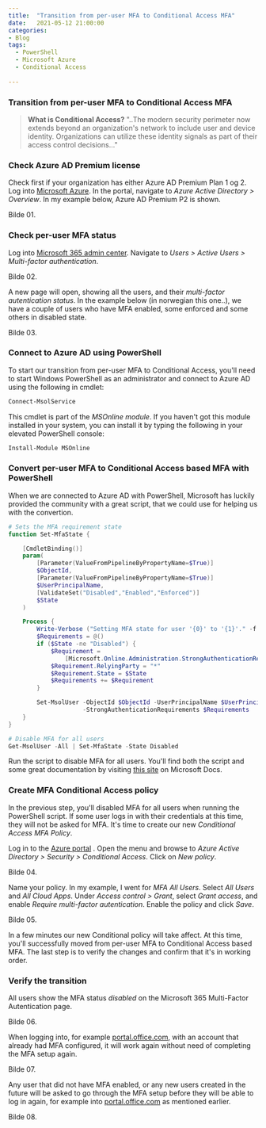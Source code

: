 ```yaml
---
title:  "Transition from per-user MFA to Conditional Access MFA"
date:   2021-05-12 21:00:00
categories: 
- Blog
tags:
  - PowerShell
  - Microsoft Azure
  - Conditional Access
  
---
```

### Transition from per-user MFA to Conditional Access MFA



>**What is Conditional Access?**
>"..The modern security perimeter now extends beyond an organization's network to include user and device identity. Organizations can utilize these identity signals as part of their access control decisions..."

### Check Azure AD Premium license

Check first if your organization has either Azure AD Premium Plan 1 og 2. Log into [Microsoft Azure](https://portal.azure.com). In the portal, navigate to *Azure Active Directory > Overview*. In my example below, Azure AD Premium P2 is shown.

Bilde 01.

### Check per-user MFA status

Log into [Microsoft 365 admin center](https://admin.microsoft.com). Navigate to *Users > Active Users > Multi-factor authentication*. 

Bilde 02.

A new page will open, showing all the users, and their *multi-factor autentication status*. In the example below (in norwegian this one..), we have a couple of users who have MFA enabled, some enforced and some others in disabled state.

Bilde 03.

### Connect to Azure AD using PowerShell

To start our transition from per-user MFA to Conditional Access, you'll need to start Windows PowerShell as an administrator and connect to Azure AD using the following in cmdlet:
````powershell
Connect-MsolService
````
This cmdlet is part of the *MSOnline module*. If you haven't got this module installed in your system, you can install it by typing the following in your elevated PowerShell console:
````powershell
Install-Module MSOnline
```` 


### Convert per-user MFA to Conditional Access based MFA with PowerShell

When we are connected to Azure AD with PowerShell, Microsoft has luckily provided the community with a great script, that we could use for helping us with the convertion.

````powershell
# Sets the MFA requirement state
function Set-MfaState {

    [CmdletBinding()]
    param(
        [Parameter(ValueFromPipelineByPropertyName=$True)]
        $ObjectId,
        [Parameter(ValueFromPipelineByPropertyName=$True)]
        $UserPrincipalName,
        [ValidateSet("Disabled","Enabled","Enforced")]
        $State
    )

    Process {
        Write-Verbose ("Setting MFA state for user '{0}' to '{1}'." -f $ObjectId, $State)
        $Requirements = @()
        if ($State -ne "Disabled") {
            $Requirement =
                [Microsoft.Online.Administration.StrongAuthenticationRequirement]::new()
            $Requirement.RelyingParty = "*"
            $Requirement.State = $State
            $Requirements += $Requirement
        }

        Set-MsolUser -ObjectId $ObjectId -UserPrincipalName $UserPrincipalName `
                     -StrongAuthenticationRequirements $Requirements
    }
}

# Disable MFA for all users
Get-MsolUser -All | Set-MfaState -State Disabled
````

Run the script to disable MFA for all users. You'll find both the script and some great documentation by visiting [this site](https://docs.microsoft.com/en-us/azure/active-directory/authentication/howto-mfa-userstates#convert-users-from-per-user-mfa-to-conditional-access-based-mfa) on Microsoft Docs.

### Create MFA Conditional Access policy

In the previous step, you'll disabled MFA for all users when running the PowerShell script. If some user logs in with their credentials at this time, they will not be asked for MFA. It's time to create our new *Conditional Access MFA Policy*.

Log in to the [Azure portal](https://portal.azure.com) . Open the menu and browse to *Azure Active Directory > Security > Conditional Access*. Click on *New policy*.

Bilde 04.

Name your policy. In my example, I went for *MFA All Users*. Select *All Users* and *All Cloud Apps*.
Under *Access control > Grant*, select *Grant access*, and enable *Require multi-factor autentication*.
Enable the policy and click *Save*.

Bilde 05.

In a few minutes our new Conditional policy will take affect.
At this time, you'll successfully moved from per-user MFA to Conditional Access based MFA.
The last step is to verify the changes and confirm that it's in working order.

### Verify the transition

All users show the MFA status *disabled* on the Microsoft 365 Multi-Factor Autentication page.

Bilde 06.

When logging into, for example [portal.office.com](https://portal.office.com), with an account that already had MFA configured, it will work again without need of completing the MFA setup again.

Bilde 07.

Any user that did not have MFA enabled, or any new users created in the future will be asked to go through the MFA setup before they will be able to log in again, for example into [portal.office.com](https://portal.office.com) as mentioned earlier.

Bilde 08.












